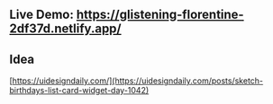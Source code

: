 ## Live Demo: https://glistening-florentine-2df37d.netlify.app/

## Idea

[https://uidesigndaily.com/](https://uidesigndaily.com/posts/sketch-birthdays-list-card-widget-day-1042)
